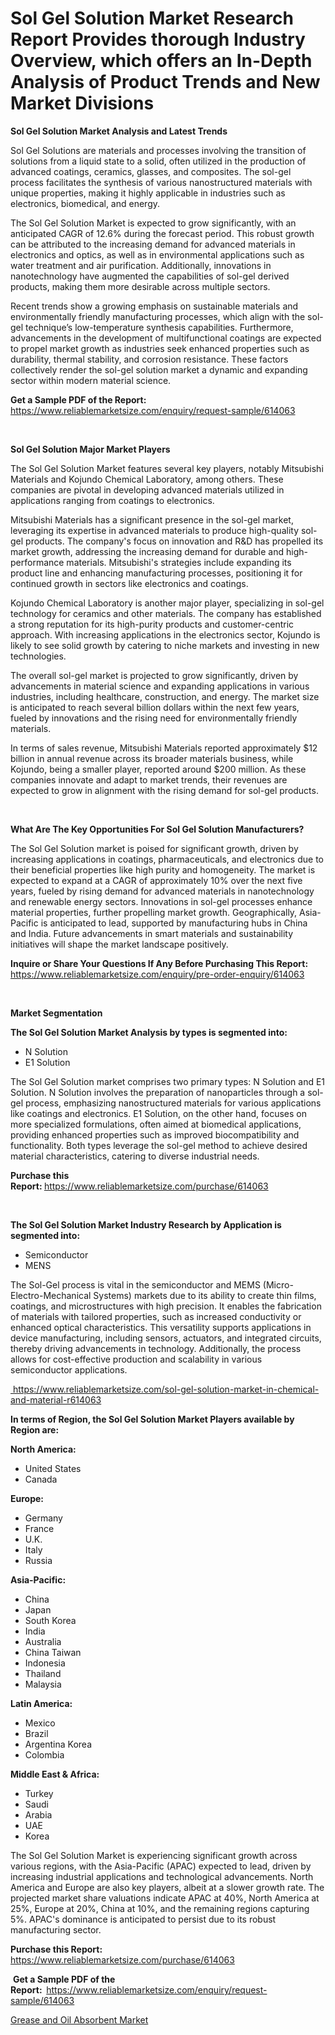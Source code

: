 <p><h1>Sol Gel Solution Market Research Report Provides thorough Industry Overview, which offers an In-Depth Analysis of Product Trends and New Market Divisions</h1></p><p><strong>Sol Gel Solution Market Analysis and Latest Trends</strong></p>
<p><p>Sol Gel Solutions are materials and processes involving the transition of solutions from a liquid state to a solid, often utilized in the production of advanced coatings, ceramics, glasses, and composites. The sol-gel process facilitates the synthesis of various nanostructured materials with unique properties, making it highly applicable in industries such as electronics, biomedical, and energy.</p><p>The Sol Gel Solution Market is expected to grow significantly, with an anticipated CAGR of 12.6% during the forecast period. This robust growth can be attributed to the increasing demand for advanced materials in electronics and optics, as well as in environmental applications such as water treatment and air purification. Additionally, innovations in nanotechnology have augmented the capabilities of sol-gel derived products, making them more desirable across multiple sectors.</p><p>Recent trends show a growing emphasis on sustainable materials and environmentally friendly manufacturing processes, which align with the sol-gel technique’s low-temperature synthesis capabilities. Furthermore, advancements in the development of multifunctional coatings are expected to propel market growth as industries seek enhanced properties such as durability, thermal stability, and corrosion resistance. These factors collectively render the sol-gel solution market a dynamic and expanding sector within modern material science.</p></p>
<p><strong>Get a Sample PDF of the Report:&nbsp;</strong> <a href="https://www.reliablemarketsize.com/enquiry/request-sample/614063?utm_campaign=3563&utm_medium=2&utm_source=Github&utm_content=ia&utm_term=24032025&utm_id=sol-gel-solution">https://www.reliablemarketsize.com/enquiry/request-sample/614063</a></p>
<p>&nbsp;</p>
<p><strong>Sol Gel Solution Major Market Players</strong></p>
<p><p>The Sol Gel Solution Market features several key players, notably Mitsubishi Materials and Kojundo Chemical Laboratory, among others. These companies are pivotal in developing advanced materials utilized in applications ranging from coatings to electronics.</p><p>Mitsubishi Materials has a significant presence in the sol-gel market, leveraging its expertise in advanced materials to produce high-quality sol-gel products. The company's focus on innovation and R&D has propelled its market growth, addressing the increasing demand for durable and high-performance materials. Mitsubishi's strategies include expanding its product line and enhancing manufacturing processes, positioning it for continued growth in sectors like electronics and coatings.</p><p>Kojundo Chemical Laboratory is another major player, specializing in sol-gel technology for ceramics and other materials. The company has established a strong reputation for its high-purity products and customer-centric approach. With increasing applications in the electronics sector, Kojundo is likely to see solid growth by catering to niche markets and investing in new technologies.</p><p>The overall sol-gel market is projected to grow significantly, driven by advancements in material science and expanding applications in various industries, including healthcare, construction, and energy. The market size is anticipated to reach several billion dollars within the next few years, fueled by innovations and the rising need for environmentally friendly materials.</p><p>In terms of sales revenue, Mitsubishi Materials reported approximately $12 billion in annual revenue across its broader materials business, while Kojundo, being a smaller player, reported around $200 million. As these companies innovate and adapt to market trends, their revenues are expected to grow in alignment with the rising demand for sol-gel products.</p></p>
<p>&nbsp;</p>
<p><strong>What Are The Key Opportunities For Sol Gel Solution Manufacturers?</strong></p>
<p><p>The Sol Gel Solution market is poised for significant growth, driven by increasing applications in coatings, pharmaceuticals, and electronics due to their beneficial properties like high purity and homogeneity. The market is expected to expand at a CAGR of approximately 10% over the next five years, fueled by rising demand for advanced materials in nanotechnology and renewable energy sectors. Innovations in sol-gel processes enhance material properties, further propelling market growth. Geographically, Asia-Pacific is anticipated to lead, supported by manufacturing hubs in China and India. Future advancements in smart materials and sustainability initiatives will shape the market landscape positively.</p></p>
<p><strong>Inquire or Share Your Questions If Any Before Purchasing This Report:</strong> <a href="https://www.reliablemarketsize.com/enquiry/pre-order-enquiry/614063?utm_campaign=3563&utm_medium=2&utm_source=Github&utm_content=ia&utm_term=24032025&utm_id=sol-gel-solution">https://www.reliablemarketsize.com/enquiry/pre-order-enquiry/614063</a></p>
<p>&nbsp;</p>
<p><strong>Market Segmentation</strong></p>
<p><strong>The Sol Gel Solution Market Analysis by types is segmented into:</strong></p>
<p><ul><li>N Solution</li><li>E1 Solution</li></ul></p>
<p><p>The Sol Gel Solution market comprises two primary types: N Solution and E1 Solution. N Solution involves the preparation of nanoparticles through a sol-gel process, emphasizing nanostructured materials for various applications like coatings and electronics. E1 Solution, on the other hand, focuses on more specialized formulations, often aimed at biomedical applications, providing enhanced properties such as improved biocompatibility and functionality. Both types leverage the sol-gel method to achieve desired material characteristics, catering to diverse industrial needs.</p></p>
<p><strong>Purchase this Report:&nbsp;</strong><a href="https://www.reliablemarketsize.com/purchase/614063?utm_campaign=3563&utm_medium=2&utm_source=Github&utm_content=ia&utm_term=24032025&utm_id=sol-gel-solution">https://www.reliablemarketsize.com/purchase/614063</a></p>
<p>&nbsp;</p>
<p><strong>The Sol Gel Solution Market Industry Research by Application is segmented into:</strong></p>
<p><ul><li>Semiconductor</li><li>MENS</li></ul></p>
<p><p>The Sol-Gel process is vital in the semiconductor and MEMS (Micro-Electro-Mechanical Systems) markets due to its ability to create thin films, coatings, and microstructures with high precision. It enables the fabrication of materials with tailored properties, such as increased conductivity or enhanced optical characteristics. This versatility supports applications in device manufacturing, including sensors, actuators, and integrated circuits, thereby driving advancements in technology. Additionally, the process allows for cost-effective production and scalability in various semiconductor applications.</p></p>
<p><a href="https://www.reliablemarketsize.com/sol-gel-solution-market-in-chemical-and-material-r614063?utm_campaign=3563&utm_medium=2&utm_source=Github&utm_content=ia&utm_term=24032025&utm_id=sol-gel-solution">&nbsp;https://www.reliablemarketsize.com/sol-gel-solution-market-in-chemical-and-material-r614063</a></p>
<p><strong>In terms of Region, the Sol Gel Solution Market Players available by Region are:</strong></p>
<p>
    <p> <strong> North America: </strong>
        <ul>
            <li>United States</li>
            <li>Canada</li>
        </ul>
        </p> 
    <p> <strong> Europe: </strong>
        <ul>
            <li>Germany</li>
            <li>France</li>
            <li>U.K.</li>
            <li>Italy</li>
            <li>Russia</li>
        </ul>
        </p> 
    <p> <strong> Asia-Pacific: </strong>
        <ul>
            <li>China</li>
            <li>Japan</li>
            <li>South Korea</li>
            <li>India</li>
            <li>Australia</li>
            <li>China Taiwan</li>
            <li>Indonesia</li>
            <li>Thailand</li>
            <li>Malaysia</li>
        </ul>
        </p> 
    <p> <strong> Latin America: </strong>
        <ul>
            <li>Mexico</li>
            <li>Brazil</li>
            <li>Argentina Korea</li>
            <li>Colombia</li>
        </ul>
        </p> 
    <p> <strong> Middle East & Africa: </strong>
        <ul>
            <li>Turkey</li>
            <li>Saudi</li>
            <li>Arabia</li>
            <li>UAE</li>
            <li>Korea</li>
        </ul>
    </p>
    </p>
<p><p>The Sol Gel Solution Market is experiencing significant growth across various regions, with the Asia-Pacific (APAC) expected to lead, driven by increasing industrial applications and technological advancements. North America and Europe are also key players, albeit at a slower growth rate. The projected market share valuations indicate APAC at 40%, North America at 25%, Europe at 20%, China at 10%, and the remaining regions capturing 5%. APAC's dominance is anticipated to persist due to its robust manufacturing sector.</p></p>
<p><strong>Purchase this Report: </strong><a href="https://www.reliablemarketsize.com/purchase/614063?utm_campaign=3563&utm_medium=2&utm_source=Github&utm_content=ia&utm_term=24032025&utm_id=sol-gel-solution">https://www.reliablemarketsize.com/purchase/614063</a></p>
<p>&nbsp;<strong>Get a Sample PDF of the Report:&nbsp;&nbsp;</strong><a href="https://www.reliablemarketsize.com/enquiry/request-sample/614063?utm_campaign=3563&utm_medium=2&utm_source=Github&utm_content=ia&utm_term=24032025&utm_id=sol-gel-solution">https://www.reliablemarketsize.com/enquiry/request-sample/614063</a></p>
<p><strong></strong></p>
<p><p><a href="https://github.com/dayaanapis5/Market-Research-Report-List-1/blob/main/grease-and-oil-absorbent-market.md?utm_campaign=3563&utm_medium=2&utm_source=Github&utm_content=ia&utm_term=24032025&utm_id=sol-gel-solution">Grease and Oil Absorbent Market</a></p></p>